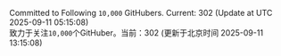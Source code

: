 Committed to Following `10,000` GitHubers. Current: <!-- FOLLOWING_COUNT -->302<!-- FOLLOWING_COUNT --> (Update at UTC <!-- LAST_UPDATED -->2025-09-11 05:15:08<!-- LAST_UPDATED -->)<br>
致力于关注`10,000`个GitHuber。当前：<!-- FOLLOWING_COUNT -->302<!-- FOLLOWING_COUNT --> (更新于北京时间 <!-- LAST_UPDATED_CST -->2025-09-11 13:15:08<!-- LAST_UPDATED_CST -->)
